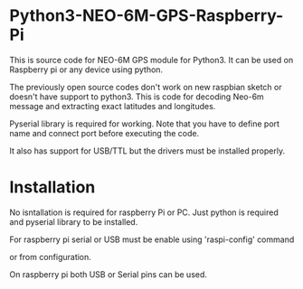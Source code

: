 # Python3-NEO-6M-GPS-Raspberry-Pi
This is source code for NEO-6M GPS module for Python3. It can be used on Raspberry pi or any device using python.


The previously open source codes don't work on new raspbian sketch or doesn't have support to python3.
This is code for decoding Neo-6m message and extracting exact latitudes and longitudes.

Pyserial library is required for working. Note that you have to define port name and connect port before executing the code.

It also has support for USB/TTL but the drivers must be installed properly.


# Installation
No isntallation is required for raspberry Pi or PC. Just python is required and pyserial library to be installed.

For raspberry pi serial or USB must be enable using
'raspi-config' 
command

or from configuration.

On raspberry pi both USB or Serial pins can be used.

